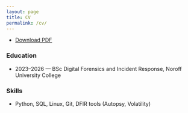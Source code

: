 ```yaml
---
layout: page
title: CV
permalink: /cv/
---
```

- [Download PDF](./assets/CV.pdf)


### Education
- 2023–2026 — BSc Digital Forensics and Incident Response, Noroff University College


### Skills
- Python, SQL, Linux, Git, DFIR tools (Autopsy, Volatility)